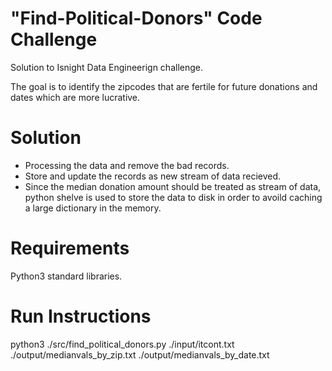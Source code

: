 "Find-Political-Donors" Code Challenge
=======================================

Solution to Isnight Data Engineerign challenge.

The goal is to identify the zipcodes that are fertile for future donations and
dates which are more lucrative.

Solution
========

* Processing the data and remove the bad records.
* Store and update the records as new stream of data recieved.
* Since the median donation amount should be treated as stream of data, python
  shelve is used to store the data to disk in order to avoild caching a large
  dictionary in the memory.

Requirements
============
Python3 standard libraries.

Run Instructions
================
python3 ./src/find_political_donors.py ./input/itcont.txt ./output/medianvals_by_zip.txt ./output/medianvals_by_date.txt


